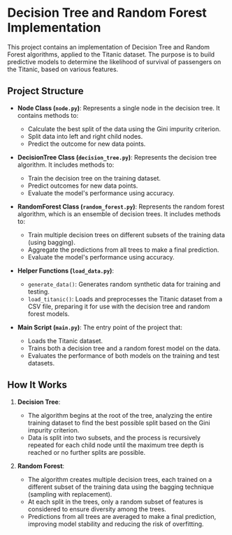 # Decision Tree and Random Forest Implementation

This project contains an implementation of Decision Tree and Random Forest algorithms, applied to the Titanic dataset. The purpose is to build predictive models to determine the likelihood of survival of passengers on the Titanic, based on various features.

## Project Structure

- **Node Class (`node.py`)**: Represents a single node in the decision tree. It contains methods to:
  - Calculate the best split of the data using the Gini impurity criterion.
  - Split data into left and right child nodes.
  - Predict the outcome for new data points.

- **DecisionTree Class (`decision_tree.py`)**: Represents the decision tree algorithm. It includes methods to:
  - Train the decision tree on the training dataset.
  - Predict outcomes for new data points.
  - Evaluate the model's performance using accuracy.

- **RandomForest Class (`random_forest.py`)**: Represents the random forest algorithm, which is an ensemble of decision trees. It includes methods to:
  - Train multiple decision trees on different subsets of the training data (using bagging).
  - Aggregate the predictions from all trees to make a final prediction.
  - Evaluate the model's performance using accuracy.

- **Helper Functions (`load_data.py`)**:
  - `generate_data()`: Generates random synthetic data for training and testing.
  - `load_titanic()`: Loads and preprocesses the Titanic dataset from a CSV file, preparing it for use with the decision tree and random forest models.

- **Main Script (`main.py`)**: The entry point of the project that:
  - Loads the Titanic dataset.
  - Trains both a decision tree and a random forest model on the data.
  - Evaluates the performance of both models on the training and test datasets.

## How It Works

1. **Decision Tree**:
   - The algorithm begins at the root of the tree, analyzing the entire training dataset to find the best possible split based on the Gini impurity criterion.
   - Data is split into two subsets, and the process is recursively repeated for each child node until the maximum tree depth is reached or no further splits are possible.

2. **Random Forest**:
   - The algorithm creates multiple decision trees, each trained on a different subset of the training data using the bagging technique (sampling with replacement).
   - At each split in the trees, only a random subset of features is considered to ensure diversity among the trees.
   - Predictions from all trees are averaged to make a final prediction, improving model stability and reducing the risk of overfitting.


